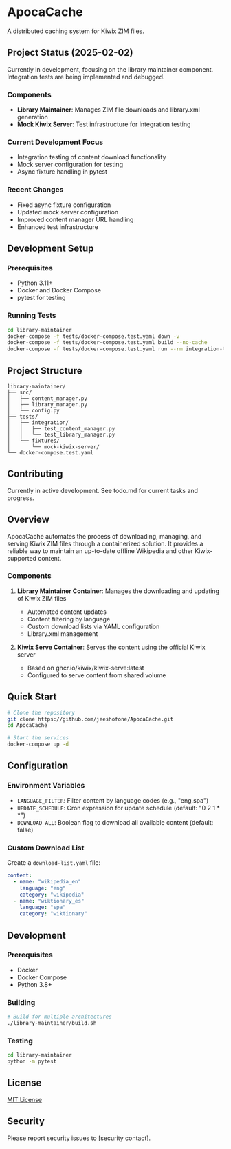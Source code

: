 # ApocaCache

A distributed caching system for Kiwix ZIM files.

## Project Status (2025-02-02)
Currently in development, focusing on the library maintainer component. Integration tests are being implemented and debugged.

### Components
- **Library Maintainer**: Manages ZIM file downloads and library.xml generation
- **Mock Kiwix Server**: Test infrastructure for integration testing

### Current Development Focus
- Integration testing of content download functionality
- Mock server configuration for testing
- Async fixture handling in pytest

### Recent Changes
- Fixed async fixture configuration
- Updated mock server configuration
- Improved content manager URL handling
- Enhanced test infrastructure

## Development Setup

### Prerequisites
- Python 3.11+
- Docker and Docker Compose
- pytest for testing

### Running Tests
```bash
cd library-maintainer
docker-compose -f tests/docker-compose.test.yaml down -v
docker-compose -f tests/docker-compose.test.yaml build --no-cache
docker-compose -f tests/docker-compose.test.yaml run --rm integration-tests pytest tests/ -v
```

## Project Structure
```
library-maintainer/
├── src/
│   ├── content_manager.py
│   ├── library_manager.py
│   └── config.py
├── tests/
│   ├── integration/
│   │   ├── test_content_manager.py
│   │   └── test_library_manager.py
│   └── fixtures/
│       └── mock-kiwix-server/
└── docker-compose.test.yaml
```

## Contributing
Currently in active development. See todo.md for current tasks and progress.

## Overview

ApocaCache automates the process of downloading, managing, and serving Kiwix ZIM files through a containerized solution. It provides a reliable way to maintain an up-to-date offline Wikipedia and other Kiwix-supported content.

### Components

1. **Library Maintainer Container**: Manages the downloading and updating of Kiwix ZIM files
   - Automated content updates
   - Content filtering by language
   - Custom download lists via YAML configuration
   - Library.xml management

2. **Kiwix Serve Container**: Serves the content using the official Kiwix server
   - Based on ghcr.io/kiwix/kiwix-serve:latest
   - Configured to serve content from shared volume

## Quick Start

```bash
# Clone the repository
git clone https://github.com/jeeshofone/ApocaCache.git
cd ApocaCache

# Start the services
docker-compose up -d
```

## Configuration

### Environment Variables

- `LANGUAGE_FILTER`: Filter content by language codes (e.g., "eng,spa")
- `UPDATE_SCHEDULE`: Cron expression for update schedule (default: "0 2 1 * *")
- `DOWNLOAD_ALL`: Boolean flag to download all available content (default: false)

### Custom Download List

Create a `download-list.yaml` file:

```yaml
content:
  - name: "wikipedia_en"
    language: "eng"
    category: "wikipedia"
  - name: "wiktionary_es"
    language: "spa"
    category: "wiktionary"
```

## Development

### Prerequisites

- Docker
- Docker Compose
- Python 3.8+

### Building

```bash
# Build for multiple architectures
./library-maintainer/build.sh
```

### Testing

```bash
cd library-maintainer
python -m pytest
```

## License

[MIT License](LICENSE)

## Security

Please report security issues to [security contact]. 